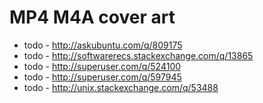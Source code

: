 MP4 M4A cover art
======================================
- todo - http://askubuntu.com/q/809175
- todo - http://softwarerecs.stackexchange.com/q/13865
- todo - http://superuser.com/q/524100
- todo - http://superuser.com/q/597945
- todo - http://unix.stackexchange.com/q/53488
